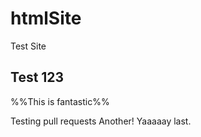 # htmlSite
Test Site

## Test 123

%%This is fantastic%%

Testing pull requests
Another!
Yaaaaay
last.